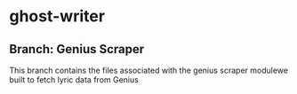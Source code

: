 # ghost-writer

## Branch: Genius Scraper

This branch contains the files associated with the genius scraper modulewe built to fetch lyric data from Genius
